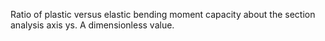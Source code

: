 Ratio of plastic versus elastic bending moment capacity about the section analysis axis ys. A dimensionless value.
